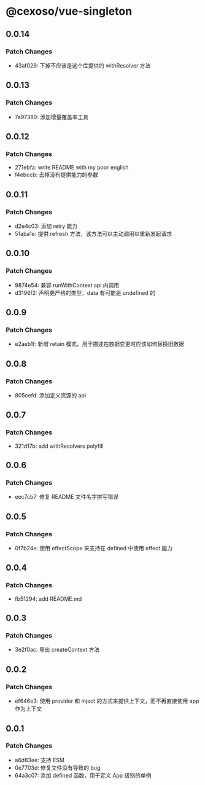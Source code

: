 # @cexoso/vue-singleton

## 0.0.14

### Patch Changes

- 43af029: 下掉不应该是这个库提供的 withResolver 方法

## 0.0.13

### Patch Changes

- 7a97380: 添加增量覆盖率工具

## 0.0.12

### Patch Changes

- 271ebfa: write README with my poor english
- f4ebccb: 去掉没有提供能力的参数

## 0.0.11

### Patch Changes

- d2e4c03: 添加 retry 能力
- 51aba1e: 提供 refresh 方法，该方法可以主动调用以重新发起请求

## 0.0.10

### Patch Changes

- 9874e54: 兼容 runWithContext api 内调用
- d3196f2: 声明更严格的类型，data 有可能是 undefined 的

## 0.0.9

### Patch Changes

- e2aeb1f: 新增 retain 模式，用于描述在数据变更时应该如何替换旧数据

## 0.0.8

### Patch Changes

- 805cefd: 添加定义资源的 api

## 0.0.7

### Patch Changes

- 321d17b: add withResolvers polyfill

## 0.0.6

### Patch Changes

- eec7cb7: 修复 README 文件名字拼写错误

## 0.0.5

### Patch Changes

- 0f7b24e: 使用 effectScope 来支持在 defined 中使用 effect 能力

## 0.0.4

### Patch Changes

- fb51294: add README.md

## 0.0.3

### Patch Changes

- 3e2f0ac: 导出 createContext 方法

## 0.0.2

### Patch Changes

- ef646e3: 使用 provider 和 inject 的方式来提供上下文，而不再直接使用 app 作为上下文

## 0.0.1

### Patch Changes

- a6d83ee: 支持 ESM
- 0e7703d: 修复文件没有导致的 bug
- 64a3c07: 添加 defined 函数，用于定义 App 级别的单例
